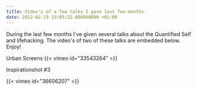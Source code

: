 ```yaml
---
title: Video's of a few talks I gave last few months
date: 2012-02-15 13:03:22.000000000 +01:00
---
```

During the last few months I've given several talks about the Quantified Self and lifehacking. The video's of two of these talks are embedded below. Enjoy!

Urban Screens
{{< vimeo id="33543264" >}}

Inspirationshot #3

{{< vimeo id="36606207" >}}
